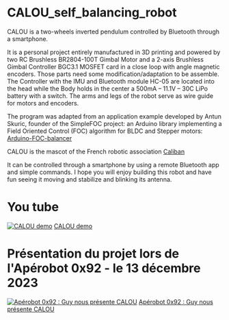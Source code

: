 # CALOU_self_balancing_robot
CALOU is a two-wheels inverted pendulum controlled by Bluetooth through a smartphone.

It is a personal project entirely manufactured in 3D printing and powered by two RC Brushless BR2804-100T Gimbal Motor and a 2-axis Brushless Gimbal Controller BGC3.1 MOSFET card in a close loop with angle magnetic encoders. Those parts need some modification/adaptation to be assemble. The Controller with the IMU and Bluetooth module HC-05 are located into the head while the Body holds in the center a 500mA – 11.1V – 30C LiPo battery with a switch. The arms and legs of the robot serve as wire guide for motors and encoders.

The program was adapted from an application example developed by Antun Skuric, founder of the SimpleFOC project: an Arduino library implementing a Field Oriented Control (FOC) algorithm for BLDC and Stepper motors:
[Arduino-FOC-balancer](https://github.com/simplefoc/Arduino-FOC-balancer)

CALOU is the mascot of the French robotic association
[Caliban](https://www.facebook.com/AssoCaliban)

It can be controlled through a smartphone by using a remote Bluetooth app and simple commands. 
I hope you will enjoy building this robot and have fun seeing it moving and stabilize and blinking its antenna.

# You tube

[![CALOU demo](https://i9.ytimg.com/vi_webp/TESaMDyrZCY/mqdefault.webp?v=654650cc&sqp=CKTi9K0G&rs=AOn4CLDTH2RsBjtPC5g1trlTEupyM6n2lQ)](https://youtu.be/TESaMDyrZCY?si=MoILjAsdVkf6BUT1)
[CALOU demo](https://youtu.be/TESaMDyrZCY?si=MoILjAsdVkf6BUT1)

# Présentation du projet lors de l'Apérobot 0x92  - le 13 décembre 2023
[![Apérobot 0x92 : Guy nous présente CALOU](https://i.ytimg.com/vi/fIwBQCcEI_Y/maxresdefault.jpg)](https://youtu.be/fIwBQCcEI_Y?si=7qKZwHnpSAFOepEM)
[Apérobot 0x92 : Guy nous présente CALOU](https://youtu.be/fIwBQCcEI_Y?si=7qKZwHnpSAFOepEM)

